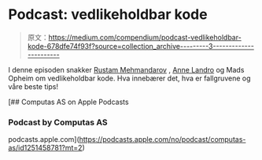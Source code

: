 # Podcast: vedlikeholdbar kode

> 原文：<https://medium.com/compendium/podcast-vedlikeholdbar-kode-678dfe74f93f?source=collection_archive---------3----------------------->

I denne episoden snakker [Rustam Mehmandarov](https://medium.com/u/cc0e8a7ae567?source=post_page-----678dfe74f93f--------------------------------) , [Anne Landro](https://medium.com/u/9e42f650e769?source=post_page-----678dfe74f93f--------------------------------) og Mads Opheim om vedlikeholdbar kode. Hva innebærer det, hva er fallgruvene og våre beste tips!

[](https://podcasts.apple.com/no/podcast/computas-as/id1251458781?mt=2) [## ‎Computas AS on Apple Podcasts

### ‎Podcast by Computas AS

podcasts.apple.com](https://podcasts.apple.com/no/podcast/computas-as/id1251458781?mt=2)